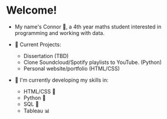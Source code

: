 # Welcome!
- My name's Connor 👋, a 4th year maths student interested in programming and working with data. <br>

- 🌟 Current Projects:
  - Dissertation (TBD)
  - Clone Soundcloud/Spotify playlists to YouTube. (Python)
  - Personal website/portfolio (HTML/CSS)

- 🌱 I'm currently developing my skills in:
  - HTML/CSS 💾
  - Python 🐍
  - SQL 📑
  - Tableau 📊


<!---
MrCPJT/MrCPJT is a ✨ special ✨ repository because its `README.md` (this file) appears on your GitHub profile.
You can click the Preview link to take a look at your changes.
--->
